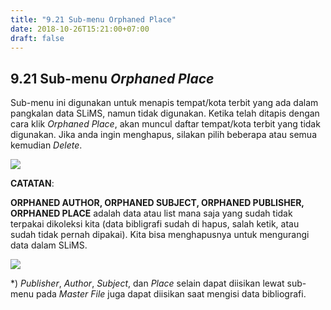 ```yaml
---
title: "9.21 Sub-menu Orphaned Place"
date: 2018-10-26T15:21:00+07:00
draft: false
---
```


## 9.21 Sub-menu _Orphaned Place_

Sub-menu ini digunakan untuk menapis tempat/kota terbit yang ada dalam pangkalan data SLiMS, namun tidak digunakan. Ketika telah ditapis dengan cara klik _Orphaned Place_, akan muncul daftar tempat/kota terbit yang tidak digunakan. Jika anda ingin menghapus, silakan pilih beberapa atau semua kemudian _Delete_.

![](/assets/11.21_Tampilan_Menu_Orphaned_Place.png)

**CATATAN**:

**ORPHANED AUTHOR, ORPHANED SUBJECT, ORPHANED PUBLISHER, ORPHANED PLACE** adalah data atau list mana saja yang sudah tidak terpakai dikoleksi kita (data bibligrafi sudah di hapus, salah ketik, atau sudah tidak pernah dipakai). Kita bisa menghapusnya untuk mengurangi data dalam SLiMS.

![](/assets/11.22_Tampilan_Menu_Orphaned.png)

*) _Publisher_, _Author_, _Subject_, dan _Place_ selain dapat diisikan lewat sub-menu pada _Master File_ juga dapat diisikan saat mengisi data bibliografi.